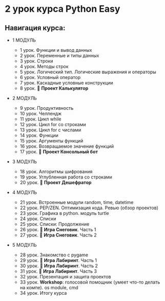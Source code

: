 # 2 урок курса Python Easy

## Навигация курса:
- 1 МОДУЛЬ

  - 1 урок. Функции и вывод данных
  - 2 урок. Переменные и типы данных
  - 3 урок. Строки
  - 4 урок. Методы строк
  - 5 урок. Логический тип. Логические выражения и операторы
  - 6 урок. Условный оператор
  - 7 урок. Каскадные условные конструкции
  - 8 урок. 🚀 **Проект Калькулятор**

- 2 МОДУЛЬ

  - 9 урок. Продуктивность
  - 10 урок. Челлендж
  - 11 урок. Цикл while
  - 12 урок. Цикл for со строками
  - 13 урок. Цикл for с числами
  - 14 урок. Функции
  - 15 урок. Аргументы функций
  - 16 урок. Возвращаемое значение функций
  - 17 урок. 🚀 **Проект Консольный бот**

- 3 МОДУЛЬ

  - 18 урок. Алгоритмы шифрования
  - 19 урок. Углубленная работа со строками
  - 20 урок. 🚀 **Проект Дешефратор**

- 4 МОДУЛЬ

  - 21 урок. Встроенные модули random, time, datetime
  - 22 урок. PEP/ZEN. Оптимизация кода. Ревью (обзор проектов)
  - 23 урок. Графика в python. модуль turtle
  - 24 урок. Списки
  - 25 урок. Списки: Продолжение
  - 26 урок. 🚀 **Игра Снеговик**. Часть 1
  - 27 урок. 🚀 **Игра Снеговик**. Часть 2

- 5 МОДУЛЬ

  - 28 урок. Знакомство с pygame
  - 29 урок. 🚀 **Игра Лабиринт**. Часть 1
  - 30 урок. 🚀 **Игра Лабиринт**. Часть 2
  - 31 урок. 🚀 **Игра Лабиринт**. Часть 3
  - 32 урок. Презентация и защита проектов
  - 33 урок. **Workshop**: голосовой помощник (умеет что-то делать на компе). os module, cmd
  - 34 урок. Итогу курса
